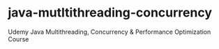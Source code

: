 # java-mutltithreading-concurrency
 Udemy Java Multithreading, Concurrency &amp; Performance Optimization Course
